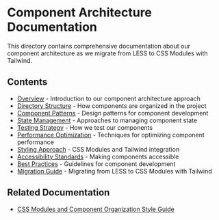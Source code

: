# Component Architecture Documentation

This directory contains comprehensive documentation about our component architecture as we migrate from LESS to CSS Modules with Tailwind.

## Contents

- [Overview](./overview.md) - Introduction to our component architecture approach
- [Directory Structure](./directory-structure.md) - How components are organized in the project
- [Component Patterns](./component-patterns.md) - Design patterns for component development
- [State Management](./state-management.md) - Approaches to managing component state
- [Testing Strategy](./testing-strategy.md) - How we test our components
- [Performance Optimization](./performance-optimization.md) - Techniques for optimizing component performance
- [Styling Approach](./styling-approach.md) - CSS Modules and Tailwind integration
- [Accessibility Standards](./accessibility-standards.md) - Making components accessible
- [Best Practices](./best-practices.md) - Guidelines for component development
- [Migration Guide](./migration-guide.md) - Migrating from LESS to CSS Modules with Tailwind

## Related Documentation

- [CSS Modules and Component Organization Style Guide](../../coding_style/css_modules_and_components.md)